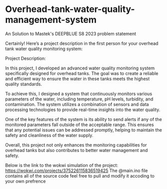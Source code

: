 # Overhead-tank-water-quality-management-system
An Solution to Mastek's DEEPBLUE S8 2023 problem statement

Certainly! Here’s a project description in the first person for your overhead tank water quality monitoring system:

Project Description:

In this project, I developed an advanced water quality monitoring system specifically designed for overhead tanks. The goal was to create a reliable and efficient way to ensure the water in these tanks meets the highest quality standards.

To achieve this, I designed a system that continuously monitors various parameters of the water, including temperature, pH levels, turbidity, and contamination. The system utilizes a combination of sensors and data processing technologies to provide real-time insights into the water quality.

One of the key features of the system is its ability to send alerts if any of the monitored parameters fall outside of the acceptable range. This ensures that any potential issues can be addressed promptly, helping to maintain the safety and cleanliness of the water supply.

Overall, this project not only enhances the monitoring capabilities for overhead tanks but also contributes to better water management and safety.

Below is the link to the wokwi simulation of the project:
https://wokwi.com/projects/375226115836519425
The @main.ino file contains all of the source code feel free to pull and modify it accoding to your own prefrence
